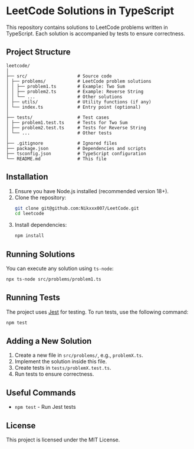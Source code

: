 # LeetCode Solutions in TypeScript

This repository contains solutions to LeetCode problems written in TypeScript. Each solution is accompanied by tests to ensure correctness.

## Project Structure

```
leetcode/
│
├── src/                   # Source code
│ ├── problems/            # LeetCode problem solutions
│ │ ├── problem1.ts        # Example: Two Sum
│ │ ├── problem2.ts        # Example: Reverse String
│ │ └── ...                # Other solutions
│ ├── utils/               # Utility functions (if any)
│ └── index.ts             # Entry point (optional)
│
├── tests/                 # Test cases
│ ├── problem1.test.ts     # Tests for Two Sum
│ ├── problem2.test.ts     # Tests for Reverse String
│ └── ...                  # Other tests
│
├── .gitignore             # Ignored files
├── package.json           # Dependencies and scripts
├── tsconfig.json          # TypeScript configuration
└── README.md              # This file
```

## Installation

1. Ensure you have Node.js installed (recommended version 18+).
2. Clone the repository:
   ```sh
   git clone git@github.com:Nikxxx007/LeetCode.git
   cd leetcode
   ```
3. Install dependencies:
   ```sh
   npm install
   ```

## Running Solutions

You can execute any solution using `ts-node`:

```sh
npx ts-node src/problems/problem1.ts
```

## Running Tests

The project uses [Jest](https://jestjs.io/) for testing. To run tests, use the following command:

```sh
npm test
```

## Adding a New Solution

1. Create a new file in `src/problems/`, e.g., `problemX.ts`.
2. Implement the solution inside this file.
3. Create tests in `tests/problemX.test.ts`.
4. Run tests to ensure correctness.

## Useful Commands

- `npm test` - Run Jest tests

## License

This project is licensed under the MIT License.


